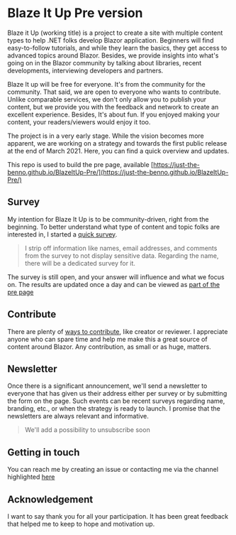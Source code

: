 # Blaze It Up Pre version

Blaze it Up (working title) is a project to create a site with multiple content types to help .NET folks develop Blazor application. Beginners will find easy-to-follow tutorials, and while they learn the basics, they get access to advanced topics around Blazor. Besides, we provide insights into what's going on in the Blazor community by talking about libraries, recent developments, interviewing developers and partners.

Blaze It up will be free for everyone. It's from the community for the community. That said, we are open to everyone who wants to contribute. Unlike comparable services, we don't only allow you to publish your content, but we provide you with the feedback and network to create an excellent experience. Besides, It's about fun. If you enjoyed making your content, your readers/viewers would enjoy it too.

The project is in a very early stage. While the vision becomes more apparent, we are working on a strategy and towards the first public release at the end of March 2021. Here, you can find a quick overview and updates.

This repo is used to build the pre page, available [https://just-the-benno.github.io/BlazeItUp-Pre/](https://just-the-benno.github.io/BlazeItUp-Pre/) 

## Survey

My intention for Blaze It Up is to be community-driven, right from the beginning. To better understand what type of content and topic folks are interested in, I started a [quick survey](https://forms.gle/vSePpS2QHoJbgsJ2A).

> I strip off information like names, email addresses, and comments from the survey to not display sensitive data. Regarding the name, there will be a dedicated survey for it. 

The survey is still open, and your answer will influence and what we focus on.  The results are updated once a day and can be viewed as [part of the pre page](https://just-the-benno.github.io/BlazeItUp-Pre/Survey)

## Contribute

There are plenty of [ways to contribute](https://just-the-benno.github.io/BlazeItUp-Pre/Contribute), like creator or reviewer. I appreciate anyone who can spare time and help me make this a great source of content around Blazor. Any contribution, as small or as huge, matters.   


## Newsletter

Once there is a significant announcement, we'll send a newsletter to everyone that has given us their address either per survey or by submitting the form on the page. Such events can be recent surveys regarding name, branding, etc., or when the strategy is ready to launch. I promise that the newsletters are always relevant and informative. 

> We'll add a possibility to unsubscribe soon


## Getting in touch

You can reach me by creating an issue or contacting me via the channel highlighted [here](https://just-the-benno.github.io/BlazeItUp-Pre/Contact)

## Acknowledgement

I want to say thank you for all your participation. It has been great feedback that helped me to keep to hope and motivation up.
